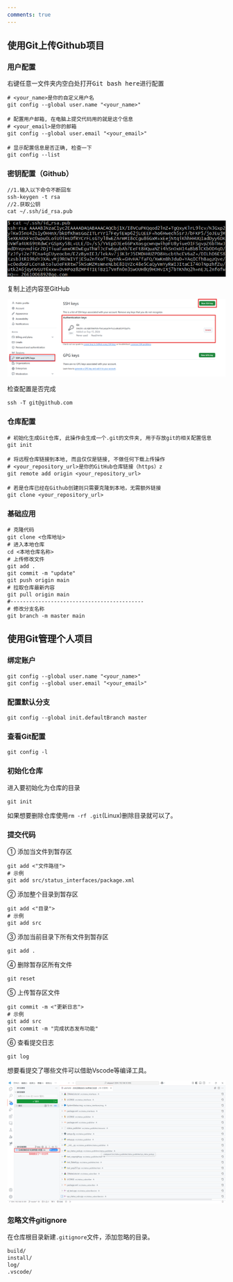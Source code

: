 ```yaml
---
comments: true
---
```


## 使用Git上传Github项目

### 用户配置

右键任意一文件夹内空白处打开<kbd>Git bash here</kbd>进行配置

```shell
# <your_name>是你的自定义用户名
git config --global user.name "<your_name>"

# 配置用户邮箱, 在电脑上提交代码用的就是这个信息
# <your_email>是你的邮箱
git config --global user.email "<your_email>"

# 显示配置信息是否正确, 检查一下
git config --list
```

### 密钥配置（Github）

```shell
//1.输入以下命令不断回车
ssh-keygen -t rsa
//2.获取公钥
cat ~/.ssh/id_rsa.pub

```

![image-20240915204625351](Git/image-20240915204625351.png)

复制上述内容至GitHub

![image-20240915204855019](Git/image-20240915204855019.png)

检查配置是否完成

```shell
ssh -T git@github.com
```

### 仓库配置

```shell
# 初始化生成Git仓库, 此操作会生成一个.git的文件夹, 用于存放git的相关配置信息
git init

# 将远程仓库链接到本地, 而且仅仅是链接, 不做任何下载上传操作
# <your_repository_url>是你的GitHub仓库链接（https）z
git remote add origin <your_repository_url>

# 若是仓库已经在Github创建则只需要克隆到本地，无需额外链接
git clone <your_repository_url>
```

### 基础应用

```shell
# 克隆代码
git clone <仓库地址>
# 进入本地仓库
cd <本地仓库名称>
# 上传修改文件
git add .
git commit -m "update"
git push origin main
# 拉取仓库最新内容
git pull origin main
#-------------------------------------------
# 修改分支名称
git branch -m master main
```

## 使用Git管理个人项目

### 绑定账户

```shell
git config --global user.name "<your_name>"
git config --global user.email "<your_email>"
```

### 配置默认分支

```shell
git config --global init.defaultBranch master
```

### 查看Git配置

```shell
git config -l
```

### 初始化仓库

进入要初始化为仓库的目录

```shell
git init
```

如果想要删除仓库使用`rm -rf .git`(Linux)删除目录就可以了。

### 提交代码

① 添加当文件到暂存区

```shell
git add <"文件路径">
# 示例
git add src/status_interfaces/package.xml
```

② 添加整个目录到暂存区

```shell
git add <"目录">
# 示例
git add src
```

③ 添加当前目录下所有文件到暂存区

```shell
git add .
```

④ 删除暂存区所有文件

```shell
git reset
```

⑤ 上传暂存区文件

```shell
git commit -m <"更新日志">
# 示例
git add src
git commit -m "完成状态发布功能"
```

⑥ 查看提交日志

```shell
git log
```

想要看提交了哪些文件可以借助Vscode等编译工具。

![image-20250301162703681](Git/image-20250301162703681.png)

### 忽略文件gitignore

在仓库根目录新建`.gitignore`文件，添加忽略的目录。

```
build/
install/
log/
.vscode/
```

